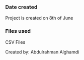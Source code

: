 ### Date created
Project is created on 8th of June

### Files used
CSV Files

Created by: Abdulrahman Alghamdi